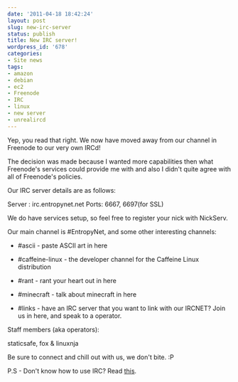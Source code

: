 ```yaml
---
date: '2011-04-18 18:42:24'
layout: post
slug: new-irc-server
status: publish
title: New IRC server!
wordpress_id: '678'
categories:
- Site news
tags:
- amazon
- debian
- ec2
- Freenode
- IRC
- linux
- new server
- unrealircd
---
```


Yep, you read that right. We now have moved away from our channel in Freenode to our very own IRCd!

The decision was made because I wanted more capabilities then what Freenode's services could provide me with and also I didn't quite agree with all of Freenode's policies.

Our IRC server details are as follows:

Server : irc.entropynet.net
Ports: 6667, 6697(for SSL)

We do have services setup, so feel free to register your nick with NickServ.

Our main channel is #EntropyNet, and some other interesting channels:



	
  * #ascii - paste ASCII art in here

	
  * #caffeine-linux - the developer channel for the Caffeine Linux distribution

	
  * #rant - rant your heart out in here

	
  * #minecraft - talk about minecraft in here

	
  * #links - have an IRC server that you want to link with our IRCNET? Join us in here, and speak to a operator.


Staff members (aka operators):

staticsafe, fox & linuxnja

Be sure to connect and chill out with us, we don't bite. :P

P.S - Don't know how to use IRC? Read [this](http://staticsafe.ca/post/767570851/irc-rat).
